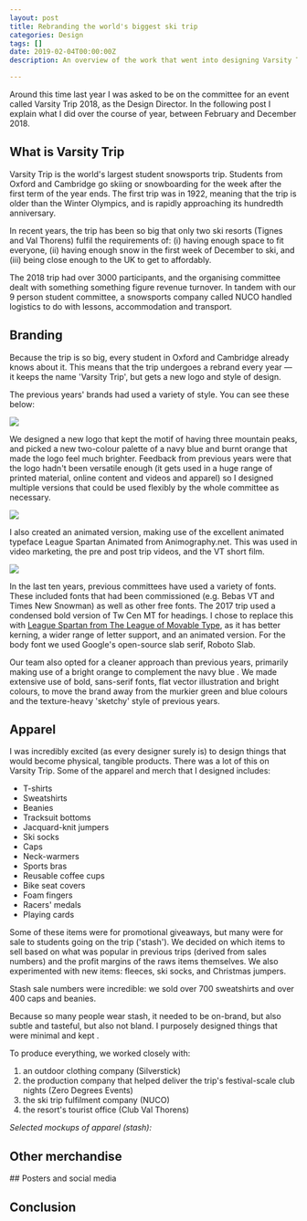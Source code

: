 ```yaml
---
layout: post
title: Rebranding the world's biggest ski trip
categories: Design
tags: []
date: 2019-02-04T00:00:00Z
description: An overview of the work that went into designing Varsity Trip 2018

---
```

Around this time last year I was asked to be on the committee for an event called Varsity Trip 2018, as the Design Director. In the following post I explain what I did over the course of year, between February and December 2018. 

## What is Varsity Trip

Varsity Trip is the world's largest student snowsports trip. Students from Oxford and Cambridge go skiing or snowboarding for the week after the first term of the year ends. The first trip was in 1922, meaning that the trip is older than the Winter Olympics, and is rapidly approaching its hundredth anniversary. 

In recent years, the trip has been so big that only two ski resorts (Tignes and Val Thorens) fulfil the requirements of: (i) having enough space to fit everyone, (ii) having enough snow in the first week of December to ski, and (iii) being close enough to the UK to get to affordably.

The 2018 trip had over 3000 participants, and the organising committee dealt with something something figure revenue turnover. In tandem with our 9 person student committee, a snowsports company called NUCO handled logistics to do with lessons, accommodation and transport.

## Branding

Because the trip is so big, every student in Oxford and Cambridge already knows about it. This means that the trip undergoes a rebrand every year — it keeps the name 'Varsity Trip', but gets a new logo and style of design.

The previous years' brands had used a variety of style. You can see these below:

![](https://d33wubrfki0l68.cloudfront.net/e73a0a660b4897237ced032e69ec33de2546496b/e4dda/images/work/varsity-trip/old-logos.png)

We designed a new logo that kept the motif of having three mountain peaks, and picked a new two-colour palette of a navy blue and burnt orange that made the logo feel much brighter. Feedback from previous years were that the logo hadn't been versatile enough (it gets used in a huge range of printed material, online content and videos and apparel) so I designed multiple versions that could be used flexibly by the whole committee as necessary.

![](https://d33wubrfki0l68.cloudfront.net/a7bd496e35587b1fe63bd7ffcb389e885b972963/e51b2/images/work/varsity-trip/logos.png)

I also created an animated version, making use of the excellent animated typeface League Spartan Animated from Animography.net. This was used in video marketing, the pre and post trip videos, and the VT short film.

![](https://d33wubrfki0l68.cloudfront.net/8592da9d678612cad2c46f78c1010af251bb094a/d61b6/images/work/varsity-trip/animated-logo.gif)

In the last ten years, previous committees have used a variety of fonts. These included fonts that had been commissioned (e.g. Bebas VT and Times New Snowman) as well as other free fonts. The 2017 trip used a condensed bold version of Tw Cen MT for headings. I chose to replace this with [League Spartan from The League of Movable Type](?), as it has better kerning, a wider range of letter support, and an animated version. For the body font we used Google's open-source slab serif, Roboto Slab.

Our team also opted for a cleaner approach than previous years, primarily making use of a bright orange to complement the navy blue . We made extensive use of bold, sans-serif fonts, flat vector illustration and bright colours, to move the brand away from the murkier green and blue colours and the texture-heavy 'sketchy' style of previous years.

## Apparel

I was incredibly excited (as every designer surely is) to design things that would become physical, tangible products. There was a lot of this on Varsity Trip. Some of the apparel and merch that I designed includes:

* T-shirts
* Sweatshirts
* Beanies
* Tracksuit bottoms
* Jacquard-knit jumpers
* Ski socks
* Caps
* Neck-warmers
* Sports bras
* Reusable coffee cups
* Bike seat covers
* Foam fingers
* Racers' medals
* Playing cards

Some of these items were for promotional giveaways, but many were for sale to students going on the trip ('stash'). We decided on which items to sell based on what was popular in previous trips (derived from sales numbers) and the profit margins of the raws items themselves. We also experimented with new items: fleeces, ski socks, and Christmas jumpers.

Stash sale numbers were incredible: we sold over 700 sweatshirts and over 400 caps and beanies.

Because so many people wear stash, it needed to be on-brand, but also subtle and tasteful, but also not bland. I purposely designed things that were minimal and kept .

To produce everything, we worked closely with:

1. an outdoor clothing company (Silverstick)
2. the production company that helped deliver the trip's festival-scale club nights (Zero Degrees Events)
3. the ski trip fulfilment company (NUCO)
4. the resort's tourist office (Club Val Thorens)

_Selected mockups of apparel (stash):_

## Other merchandise

\## Posters and social media

## Conclusion